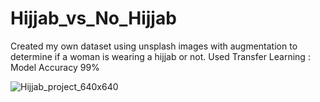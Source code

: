 # Hijjab_vs_No_Hijjab

Created my own dataset using unsplash images with augmentation to determine if a woman is wearing a hijjab or not. 
Used Transfer Learning : Model Accuracy 99% 



![Hijjab_project_640x640](https://user-images.githubusercontent.com/49293572/155360593-bdab8555-3763-41f6-b43f-0db276e8535b.gif)
